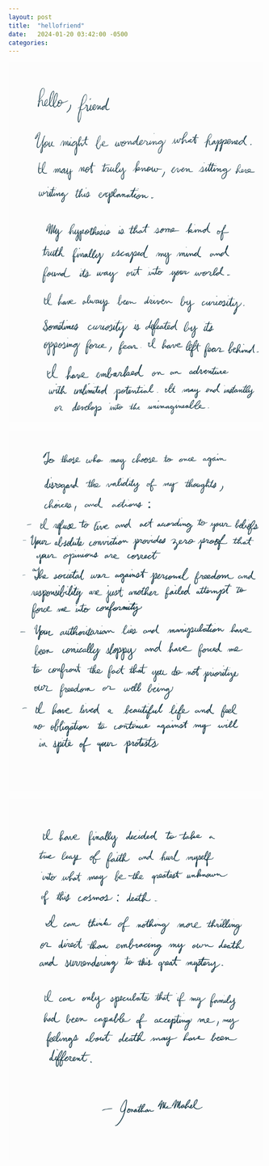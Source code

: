 ```yaml
---
layout: post
title:  "hellofriend"
date:   2024-01-20 03:42:00 -0500
categories: 
---
```

![Page 1](https://github.com/jmcmahel/jmcmahel.github.io/blob/main/hellofriend_1.jpg "page 1")

![Page 2](https://github.com/jmcmahel/jmcmahel.github.io/blob/main/hellofriend_2.jpg "page 2")

![Page 3](https://github.com/jmcmahel/jmcmahel.github.io/blob/main/hellofriend_3.jpg "page 3")